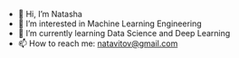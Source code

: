 - 👋 Hi, I’m Natasha
- 👀 I’m interested in Machine Learning Engineering
- 🌱 I’m currently learning Data Science and Deep Learning
- 📫 How to reach me: natavitov@gmail.com

<!---
navyit/navyit is a ✨ special ✨ repository because its `README.md` (this file) appears on your GitHub profile.
You can click the Preview link to take a look at your changes.
--->
